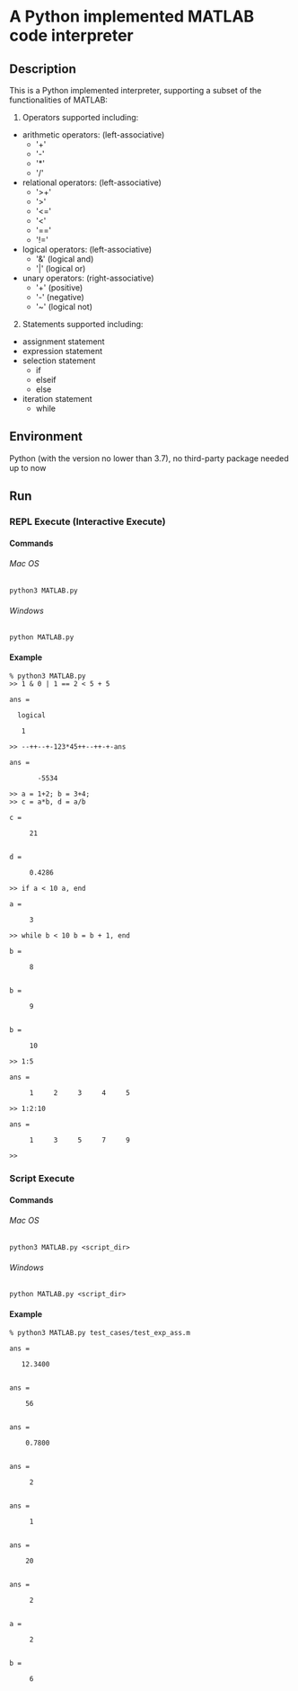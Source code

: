 # A Python implemented MATLAB code interpreter

## Description
This is a Python implemented interpreter, 
supporting a subset of the functionalities of MATLAB:
1. Operators supported including:
  - arithmetic operators: (left-associative)
    - '+'
    - '-'
    - '*'
    - '/'
  - relational operators: (left-associative)
    - '>+' 
    - '>'
    - '<='
    - '<'
    - '=='
    - '!='
  - logical operators: (left-associative)
    - '&' (logical and)
    - '|' (logical or)
  - unary operators: (right-associative)
    - '+' (positive)
    - '-' (negative)
    - '~' (logical not)
    
2. Statements supported including:
  - assignment statement
  - expression statement
  - selection statement
    - if
    - elseif
    - else
  - iteration statement
    - while

## Environment
Python (with the version no lower than 3.7), 
no third-party package needed up to now

## Run
### REPL Execute (Interactive Execute)
#### Commands
###### Mac OS
```shell
python3 MATLAB.py
```
###### Windows
```shell
python MATLAB.py
```
#### Example
```
% python3 MATLAB.py
>> 1 & 0 | 1 == 2 < 5 + 5

ans =

  logical

   1

>> --++--+-123*45++--++-+-ans

ans =

       -5534

>> a = 1+2; b = 3+4;
>> c = a*b, d = a/b

c =

     21


d =

     0.4286

>> if a < 10 a, end

a =

     3

>> while b < 10 b = b + 1, end

b =

     8


b =

     9


b =

     10

>> 1:5

ans =

     1     2     3     4     5

>> 1:2:10

ans =

     1     3     5     7     9

>> 
```

### Script Execute
#### Commands
###### Mac OS
```shell
python3 MATLAB.py <script_dir>
```
###### Windows
```shell
python MATLAB.py <script_dir>
```
#### Example
```
% python3 MATLAB.py test_cases/test_exp_ass.m

ans =

   12.3400


ans =

    56


ans =

    0.7800


ans =

     2


ans =

     1


ans =

    20


ans =

     2


a =

     2


b =

     6


```
